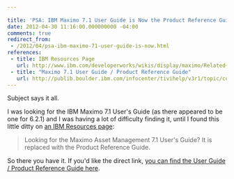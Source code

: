 ```yaml
---
 
title: 'PSA: IBM Maximo 7.1 User Guide is Now the Product Reference Guide [Field Notes]'
date: 2012-04-30 11:16:00.000000000 -04:00
comments: true
redirect_from: 
 - /2012/04/psa-ibm-maximo-71-user-guide-is-now.html
references:
 - title: IBM Resources Page
   url: http://www.ibm.com/developerworks/wikis/display/maximo/Related+Resources
 - title: "Maximo 7.1 User Guide / Product Reference Guide"
   url: http://publib.boulder.ibm.com/infocenter/tivihelp/v3r1/topic/com.ibm.mam.doc_7.1/pdf/mam71_prod_ref_guide.pdf
---
```

Subject says it all.

I was looking for the IBM Maximo 7.1 User's Guide (as there appeared to be one for 6.2.1) and I was having a lot of difficulty finding it, until I found this little ditty on [an IBM Resources page][IBM Resources Page]:

>Looking for the Maximo Asset Management 7.1 User's Guide? It is replaced with the Product Reference Guide.

So there you have it. If you'd like the direct link, [you can find the User Guide / Product Reference Guide here][Max User Guide].

[IBM Resources Page]: http://www.ibm.com/developerworks/wikis/display/maximo/Related+Resources

[Max User Guide]: http://publib.boulder.ibm.com/infocenter/tivihelp/v3r1/topic/com.ibm.mam.doc_7.1/pdf/mam71_prod_ref_guide.pdf